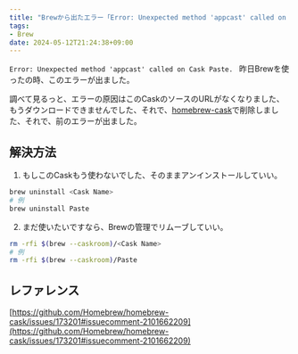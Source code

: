 ```yaml
---
title: "Brewから出たエラー「Error: Unexpected method 'appcast' called on Cask」"
tags:
- Brew
date: 2024-05-12T21:24:38+09:00
---
```


`Error: Unexpected method 'appcast' called on Cask Paste. ` 昨日Brewを使ったの時、このエラーが出ました。

調べて見るっと、エラーの原因はこのCaskのソースのURLがなくなりました、もうダウンロードできませんでした、それで、[homebrew-cask](https://github.com/Homebrew/homebrew-cask)で削除しました、それで、前のエラーが出ました。

## 解決方法

1. もしこのCaskもう使わないでした、そのままアンインストールしていい。

```sh
brew uninstall <Cask Name>
# 例
brew uninstall Paste
```

2. まだ使いたいですなら、Brewの管理でリムーブしていい。

```sh
rm -rfi $(brew --caskroom)/<Cask Name>
# 例
rm -rfi $(brew --caskroom)/Paste
```

## レファレンス

[https://github.com/Homebrew/homebrew-cask/issues/173201#issuecomment-2101662209](https://github.com/Homebrew/homebrew-cask/issues/173201#issuecomment-2101662209)

